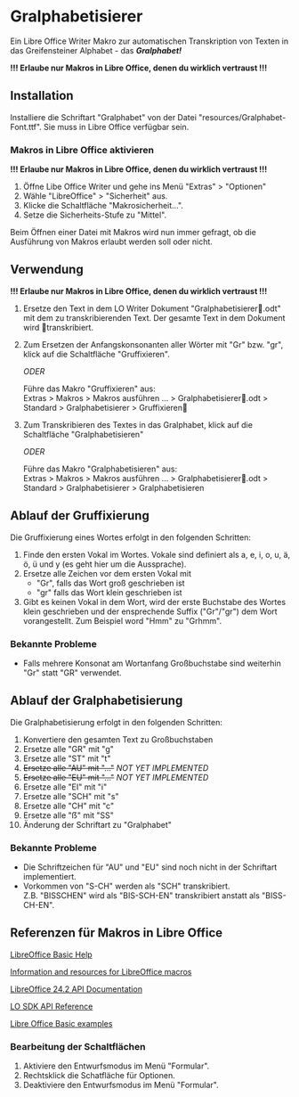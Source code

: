 # Gralphabetisierer

Ein Libre Office Writer Makro zur automatischen Transkription von Texten in das Greifensteiner Alphabet - das **_Gralphabet!_**

**!!! Erlaube nur Makros in Libre Office, denen du wirklich vertraust !!!**


## Installation

Installiere die Schriftart "Gralphabet" von der Datei "resources/Gralphabet-Font.ttf".
Sie muss in Libre Office verfügbar sein.


### Makros in Libre Office aktivieren

**!!! Erlaube nur Makros in Libre Office, denen du wirklich vertraust !!!**

1. Öffne Libe Office Writer und gehe ins Menü "Extras" > "Optionen"
2. Wähle "LibreOffice" > "Sicherheit" aus.
3. Klicke die Schaltfläche "Makrosicherheit...".
3. Setze die Sicherheits-Stufe zu "Mittel".

Beim Öffnen einer Datei mit Makros wird nun immer gefragt, ob die Ausführung von Makros erlaubt werden soll oder nicht.


## Verwendung

**!!! Erlaube nur Makros in Libre Office, denen du wirklich vertraust !!!**

1. Ersetze den Text in dem LO Writer Dokument "Gralphabetisierer.odt" mit dem zu transkribierenden Text.
   Der gesamte Text in dem Dokument wird transkribiert.
   
2. Zum Ersetzen der Anfangskonsonanten aller Wörter mit "Gr" bzw. "gr", klick auf die Schaltfläche "Gruffixieren".
   
   *ODER*
   
   Führe das Makro "Gruffixieren" aus: \
   Extras > Makros > Makros ausführen ... > Gralphabetisierer.odt > Standard > Gralphabetisierer > Gruffixieren
     
3. Zum Transkribieren des Textes in das Gralphabet, klick auf die Schaltfläche "Gralphabetisieren"
   
   *ODER*
   
   Führe das Makro "Gralphabetisieren" aus: \
   Extras > Makros > Makros ausführen ... > Gralphabetisierer.odt > Standard > Gralphabetisierer > Gralphabetisieren

## Ablauf der Gruffixierung

Die Gruffixierung eines Wortes erfolgt in den folgenden Schritten:

1. Finde den ersten Vokal im Wortes.
   Vokale sind definiert als a, e, i, o, u, ä, ö, ü und y (es geht hier um die Aussprache).
2. Ersetze alle Zeichen vor dem ersten Vokal mit
   - "Gr", falls das Wort groß geschrieben ist
   - "gr" falls das Wort klein geschrieben ist
3. Gibt es keinen Vokal in dem Wort, wird der erste Buchstabe des Wortes klein geschrieben und der ensprechende Suffix ("Gr"/"gr") dem Wort vorangestellt.
   Zum Beispiel word "Hmm" zu "Grhmm".

### Bekannte Probleme

- Falls mehrere Konsonat am Wortanfang Großbuchstabe sind weiterhin "Gr" statt "GR" verwendet.

## Ablauf der Gralphabetisierung

Die Gralphabetisierung erfolgt in den folgenden Schritten:

 1. Konvertiere den gesamten Text zu Großbuchstaben
 2. Ersetze alle "GR" mit "g"
 3. Ersetze alle "ST" mit "t"
 4. ~~Ersetze alle "AU" mit "..."~~ *NOT YET IMPLEMENTED*
 5. ~~Ersetze alle "EU" mit "..."~~ *NOT YET IMPLEMENTED*
 6. Ersetze alle "EI" mit "i"
 7. Ersetze alle "SCH" mit "s"
 8. Ersetze alle "CH" mit "c"
 9. Ersetze alle "ẞ" mit "SS"
10. Änderung der Schriftart zu "Gralphabet"

### Bekannte Probleme

- Die Schriftzeichen für "AU" und "EU" sind noch nicht in der Schriftart implementiert.
- Vorkommen von "S-CH" werden als "SCH" transkribiert. \
   Z.B. "BISSCHEN" wird als "BIS-SCH-EN" transkribiert anstatt als "BISS-CH-EN".


## Referenzen für Makros in Libre Office
[LibreOffice Basic Help](https://help.libreoffice.org/latest/en-US/text/sbasic/shared/main0601.html?DbPAR=BASIC)

[Information and resources for LibreOffice macros](https://wiki.documentfoundation.org/Macros)

[LibreOffice 24.2 API Documentation](https://api.libreoffice.org/)

[LO SDK API Reference](https://api.libreoffice.org/docs/idl/ref/namespacecom_1_1sun_1_1star.html)

[Libre Office Basic examples](https://api.libreoffice.org/examples/examples.html#Basic_examples)


### Bearbeitung der Schaltflächen

1. Aktiviere den Entwurfsmodus im Menü "Formular".
2. Rechtsklick die Schatfläche für Optionen.
1. Deaktiviere den Entwurfsmodus im Menü "Formular".